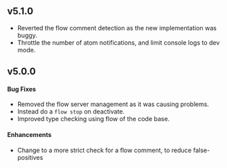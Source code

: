 ## v5.1.0

- Reverted the flow comment detection as the new implementation was buggy.
- Throttle the number of atom notifications, and limit console logs to dev mode.

## v5.0.0

#### Bug Fixes

- Removed the flow server management as it was causing problems.
- Instead do a `flow stop` on deactivate.
- Improved type checking using flow of the code base.

#### Enhancements

- Change to a more strict check for a flow comment, to reduce false-positives
